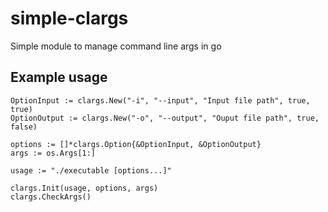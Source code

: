# simple-clargs
Simple module to manage command line args in go

## Example usage
```
OptionInput := clargs.New("-i", "--input", "Input file path", true, true)
OptionOutput := clargs.New("-o", "--output", "Ouput file path", true, false)

options := []*clargs.Option{&OptionInput, &OptionOutput}
args := os.Args[1:]

usage := "./executable [options...]"

clargs.Init(usage, options, args)
clargs.CheckArgs()
```
